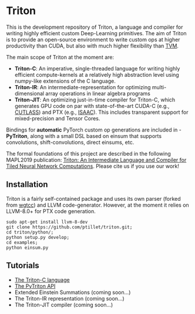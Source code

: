 # Triton

This is the development repository of Triton, a language and compiler for writing highly efficient custom Deep-Learning primitives. The aim of Triton is to provide an open-source environment to write custom ops at higher productivity than CUDA, but also with much higher flexibility than [TVM](https://github.com/apache/incubator-tvm).

The main scope of Triton at the moment are:
- **Triton-C**: An imperative, single-threaded language for writing highly efficient compute-kernels at a relatively high abstraction level using numpy-like extensions of the C language.
- **Triton-IR**: An intermediate-representation for optimizing multi-dimensional array operations in linear algebra programs
- **Triton-JIT**: An optimizing just-in-time compiler for Triton-C, which generates GPU code on par with state-of-the-art CUDA-C  (e.g.,  [CUTLASS](https://github.com/NVIDIA/cutlass)) and PTX (e.g., [ISAAC](https://github.com/ptillet/isaac)). This includes transparent support for mixed-precision and Tensor Cores.

Bindings for **automatic** PyTorch custom op generations are included in -  **PyTriton**, along with a small DSL based on einsum that supports convolutions, shift-convolutions, direct einsums, etc.

The formal foundations of this project are described in the following MAPL2019 publication: [Triton: An Intermediate Language and Compiler for Tiled Neural Network Computations](http://www.eecs.harvard.edu/~htk/publication/2019-mapl-tillet-kung-cox.pdf). Please cite us if you use our work!




## Installation

Triton is a fairly self-contained package and uses its own parser (forked from [wgtcc](https://github.com/wgtdkp/wgtcc)) and LLVM code-generator. However, at the moment it relies on LLVM-8.0+ for PTX code generation.

```
sudo apt-get install llvm-8-dev
git clone https://github.com/ptillet/triton.git;
cd triton/python/;
python setup.py develop;
cd examples;
python einsum.py
```

## Tutorials

- [The Triton-C language](https://github.com/ptillet/triton/blob/master/docs/triton-c.md)
- [The PyTriton API](https://github.com/ptillet/triton/blob/master/docs/pytriton.md)
- Extended Einstein Summations (coming soon...)
- The Triton-IR representation (coming soon...)
- The Triton-JIT compiler (coming soon...)

